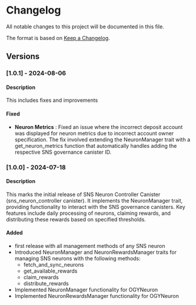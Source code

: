 # Changelog

All notable changes to this project will be documented in this file.

The format is based on [Keep a Changelog](https://keepachangelog.com/en/1.0.0/).

## Versions

### [1.0.1] - 2024-08-06

#### Description
This includes fixes and improvements

#### Fixed

- **Neuron Metrics** : Fixed an issue where the incorrect deposit account was displayed for neuron metrics due to incorrect account owner specification. The fix involved extending the NeuronManager trait with a get_neuron_metrics function that automatically handles adding the respective SNS governance canister ID.

  
### [1.0.0] - 2024-07-18

#### Description
This marks the initial release of SNS Neuron Controller Canister (sns_neuron_controller canister). It implements the NeuronManager trait, providing functionality to interact with the SNS governance canisters. Key features include daily processing of neurons, claiming rewards, and distributing these rewards based on specified thresholds.

#### Added

- first release with all management methods of any SNS neuron
- Introduced NeuronManager and NeuronRewardsManager traits for managing SNS neurons with the following methods:
    - fetch_and_sync_neurons
    - get_available_rewards
    - claim_rewards
    - distribute_rewards
- Implemented NeuronManager functionality for OGYNeuron
- Implemented NeuronRewardsManager functionality for OGYNeuron
